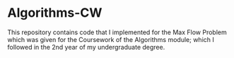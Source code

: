 # Algorithms-CW
This repository contains code that I implemented for the Max Flow Problem which was given for the Coursework of the Algorithms module; which I followed in the 2nd year of my undergraduate degree.
